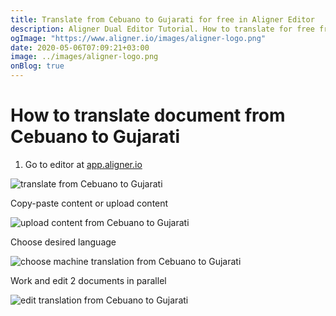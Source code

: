 ```yaml
---
title: Translate from Cebuano to Gujarati for free in Aligner Editor
description: Aligner Dual Editor Tutorial. How to translate for free from Cebuano to Gujarati. Aligner is multilingual document management platform. 
ogImage: "https://www.aligner.io/images/aligner-logo.png"
date: 2020-05-06T07:09:21+03:00
image: ../images/aligner-logo.png
onBlog: true
---
```


# How to translate document from Cebuano to Gujarati

1. Go to editor at [app.aligner.io](https://app.aligner.io "Aligner App web page")

![translate from Cebuano to Gujarati](../aligner-blank-editor.png "translate from Cebuano to Gujarati")

Copy-paste content or upload content

![upload content from Cebuano to Gujarati](../aligner-uploaded-document.png "upload content from Cebuano to Gujarati")

Choose desired language

![choose machine translation from Cebuano to Gujarati](../aligner-language-dropdown.png "choose machine translation from Cebuano to Gujarati")

Work and edit 2 documents in parallel

![edit translation from Cebuano to Gujarati](../aligner-double-sitded-editor.png "edit translation from Cebuano to Gujarati")


